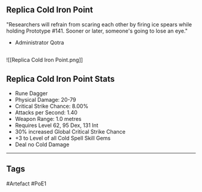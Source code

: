 ## Replica Cold Iron Point
"Researchers will refrain from scaring each other by firing ice spears while holding
Prototype #141. Sooner or later, someone's going to lose an eye."
- Administrator Qotra
##
![[Replica Cold Iron Point.png]]
## Replica Cold Iron Point Stats
- Rune Dagger
- Physical Damage: 20-79
- Critical Strike Chance: 8.00%
- Attacks per Second: 1.40
- Weapon Range: 1.0 metres
- Requires Level 62, 95 Dex, 131 Int
- 30% increased Global Critical Strike Chance
- +3 to Level of all Cold Spell Skill Gems
- Deal no Cold Damage


---
## Tags
#Artefact
#PoE1